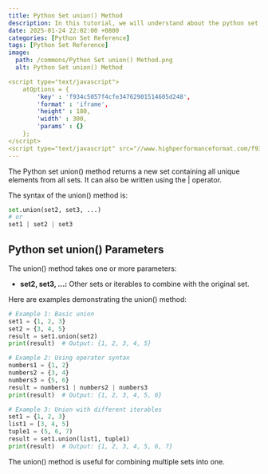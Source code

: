 ```yaml
---
title: Python Set union() Method 
description: In this tutorial, we will understand about the python set union() method and its uses.
date: 2025-01-24 22:02:00 +0800
categories: [Python Set Reference]
tags: [Python Set Reference]
image:
  path: /commons/Python Set union() Method.png
  alt: Python Set union() Method 

<script type="text/javascript">
	atOptions = {
		'key' : 'f934c5057f4cfe34762901514605d248',
		'format' : 'iframe',
		'height' : 180,
		'width' : 300,
		'params' : {}
	};
</script>
<script type="text/javascript" src="//www.highperformanceformat.com/f934c5057f4cfe34762901514605d248/invoke.js"></script>
---
```


The Python set union() method returns a new set containing all unique elements from all sets. It can also be written using the | operator.

The syntax of the union() method is:

```python
set.union(set2, set3, ...)
# or
set1 | set2 | set3
```
<script type="text/javascript">
	atOptions = {
		'key' : 'f934c5057f4cfe34762901514605d248',
		'format' : 'iframe',
		'height' : 180,
		'width' : 300,
		'params' : {}
	};
</script>
<script type="text/javascript" src="//www.highperformanceformat.com/f934c5057f4cfe34762901514605d248/invoke.js"></script>

## Python set union() Parameters

The union() method takes one or more parameters:

* **set2, set3, ...:** Other sets or iterables to combine with the original set.
<script type="text/javascript">
	atOptions = {
		'key' : 'f934c5057f4cfe34762901514605d248',
		'format' : 'iframe',
		'height' : 180,
		'width' : 300,
		'params' : {}
	};
</script>
<script type="text/javascript" src="//www.highperformanceformat.com/f934c5057f4cfe34762901514605d248/invoke.js"></script>

Here are examples demonstrating the union() method:

```python
# Example 1: Basic union
set1 = {1, 2, 3}
set2 = {3, 4, 5}
result = set1.union(set2)
print(result)  # Output: {1, 2, 3, 4, 5}

# Example 2: Using operator syntax
numbers1 = {1, 2}
numbers2 = {3, 4}
numbers3 = {5, 6}
result = numbers1 | numbers2 | numbers3
print(result)  # Output: {1, 2, 3, 4, 5, 6}

# Example 3: Union with different iterables
set1 = {1, 2, 3}
list1 = [3, 4, 5]
tuple1 = (5, 6, 7)
result = set1.union(list1, tuple1)
print(result)  # Output: {1, 2, 3, 4, 5, 6, 7}
```

The union() method is useful for combining multiple sets into one.